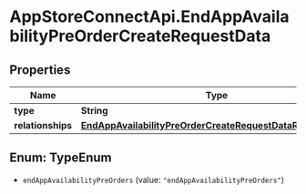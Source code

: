 # AppStoreConnectApi.EndAppAvailabilityPreOrderCreateRequestData

## Properties

Name | Type | Description | Notes
------------ | ------------- | ------------- | -------------
**type** | **String** |  | 
**relationships** | [**EndAppAvailabilityPreOrderCreateRequestDataRelationships**](EndAppAvailabilityPreOrderCreateRequestDataRelationships.md) |  | 



## Enum: TypeEnum


* `endAppAvailabilityPreOrders` (value: `"endAppAvailabilityPreOrders"`)





